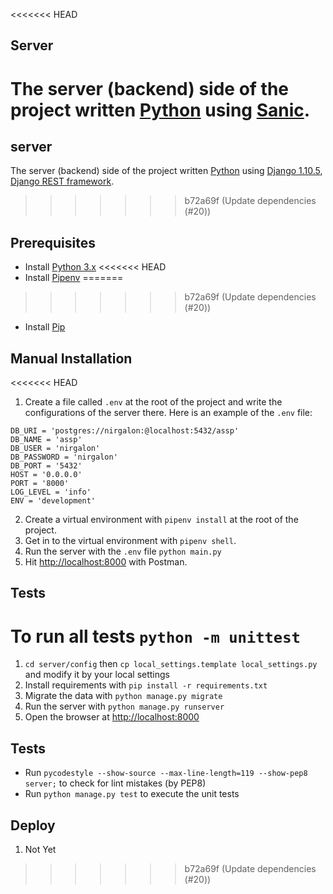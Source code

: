 <<<<<<< HEAD
## Server

The server (backend) side of the project written [Python](https://www.python.org/) using [Sanic](https://github.com/channelcat/sanic).
=======
## server

The server (backend) side of the project written [Python](https://www.python.org/) using [Django 1.10.5](https://www.djangoproject.com/), [Django REST framework](http://www.django-rest-framework.org/).
>>>>>>> b72a69f (Update dependencies (#20))

## Prerequisites

* Install [Python 3.x](https://www.python.org/)
<<<<<<< HEAD
* Install [Pipenv](https://github.com/pypa/pipenv)
=======
>>>>>>> b72a69f (Update dependencies (#20))
* Install [Pip](https://pypi.python.org/pypi/pip)

## Manual Installation

<<<<<<< HEAD
1. Create a file called `.env` at the root of the project and write the configurations of the server there. Here is an example of the `.env` file:
```
DB_URI = 'postgres://nirgalon:@localhost:5432/assp'
DB_NAME = 'assp'
DB_USER = 'nirgalon'
DB_PASSWORD = 'nirgalon'
DB_PORT = '5432'
HOST = '0.0.0.0'
PORT = '8000'
LOG_LEVEL = 'info'
ENV = 'development'
```
2. Create a virtual environment with `pipenv install` at the root of the project.
3. Get in to the virtual environment with `pipenv shell`.
4. Run the server with the `.env` file `python main.py`
5. Hit [http://localhost:8000](http://localhost:8000) with Postman.

## Tests

To run all tests `python -m unittest`
=======
1. `cd server/config` then `cp local_settings.template local_settings.py` and modify it by your local settings
2. Install requirements with `pip install -r requirements.txt`
3. Migrate the data with `python manage.py migrate`
4. Run the server with `python manage.py runserver`
5. Open the browser at [http://localhost:8000](http://localhost:8000)

## Tests

* Run `pycodestyle --show-source --max-line-length=119 --show-pep8 server;` to check for lint mistakes (by PEP8)
* Run `python manage.py test` to execute the unit tests

## Deploy

1. Not Yet
>>>>>>> b72a69f (Update dependencies (#20))
